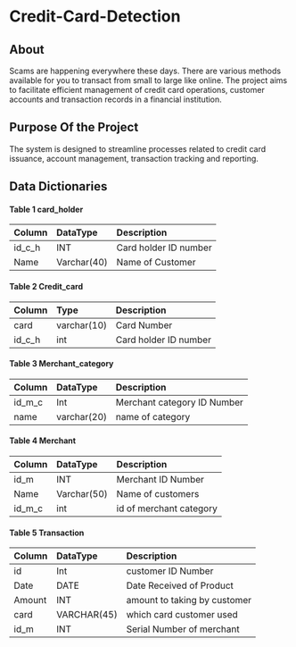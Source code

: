 # Credit-Card-Detection


## About

Scams are happening everywhere these days. There are various methods available for you to transact from small to large like online. The project aims to facilitate efficient management of credit card operations, customer accounts and transaction records in a financial institution.

## Purpose Of the Project
The system is designed to streamline processes related to credit card issuance, account management, transaction tracking and reporting.


## Data Dictionaries

#### Table 1 card_holder




| Column | DataType     | Description                |
| :-------- | :------- | :------------------------- |
| id_c_h | INT| Card holder ID number |
| Name |Varchar(40)|Name of Customer|    


#### Table 2 Credit_card


| Column | Type     | Description                       |
| :-------- | :------- | :-------------------------------- | 
|card| varchar(10) | Card Number|
|id_c_h|int|Card holder ID number|


#### Table 3 Merchant_category

| Column | DataType     | Description                       |
| :-------- | :------- | :-------------------------------- | 
|id_m_c|Int|Merchant category ID Number|
|name|varchar(20)|name of category|


#### Table 4 Merchant
| Column | DataType     | Description                       |
| :-------- | :------- | :-------------------------------- | 
|id_m|INT|Merchant ID Number|
|Name|Varchar(50)|Name of customers|
|id_m_c|int|id of merchant category|


#### Table 5 Transaction
| Column | DataType     | Description                       |
| :-------- | :------- | :-------------------------------- | 
|id|Int|customer ID Number|
|Date|DATE|Date Received of Product|
|Amount|INT|amount to taking by customer|
|card|VARCHAR(45)|which card customer used|
|id_m|INT|Serial Number of merchant|

